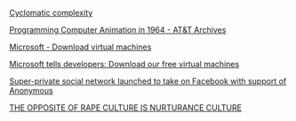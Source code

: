 <a href="https://www.wikiwand.com/en/Cyclomatic_complexity" target="_blank">Cyclomatic complexity</a>

<a href="https://www.youtube.com/watch?v=-5mFhDIJfNA" target="_blank">Programming Computer Animation in 1964 - AT&T Archives</a>

<a href="https://dev.windows.com/en-us/microsoft-edge/tools/vms/windows/" target="_blank">Microsoft - Download virtual machines</a>

<a href="http://www.itworld.com/article/2981582/virtualization/microsoft-tells-developers-download-our-free-virtual-machines.html" target="_blank">Microsoft tells developers: Download our free virtual machines</a>

<a href="http://www.independent.co.uk/life-style/gadgets-and-tech/news/super-private-social-network-launched-to-take-on-facebook-with-support-of-anonymous-10325307.html" target="_blank">Super-private social network launched to take on Facebook with support of Anonymous</a>

<a href="http://norasamaran.com/2016/02/11/the-opposite-of-rape-culture-is-nurturance-culture-2/" target="_blank">THE OPPOSITE OF RAPE CULTURE IS NURTURANCE CULTURE</a>
